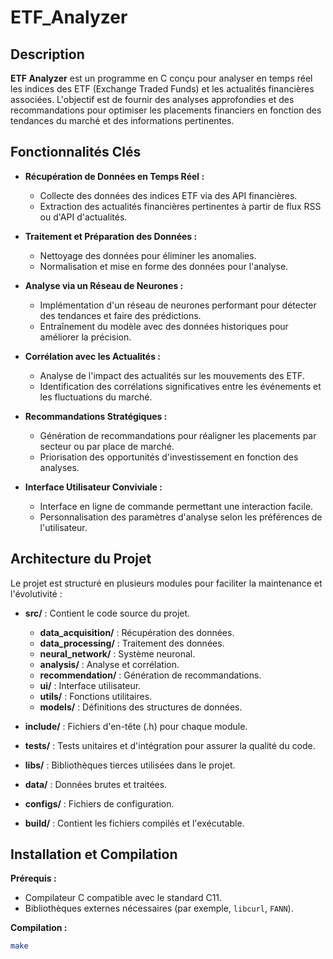 # ETF_Analyzer

## Description

**ETF Analyzer** est un programme en C conçu pour analyser en temps réel les indices des ETF (Exchange Traded Funds) et les actualités financières associées. L'objectif est de fournir des analyses approfondies et des recommandations pour optimiser les placements financiers en fonction des tendances du marché et des informations pertinentes.

## Fonctionnalités Clés

- **Récupération de Données en Temps Réel :**
  - Collecte des données des indices ETF via des API financières.
  - Extraction des actualités financières pertinentes à partir de flux RSS ou d'API d'actualités.

- **Traitement et Préparation des Données :**
  - Nettoyage des données pour éliminer les anomalies.
  - Normalisation et mise en forme des données pour l'analyse.

- **Analyse via un Réseau de Neurones :**
  - Implémentation d'un réseau de neurones performant pour détecter des tendances et faire des prédictions.
  - Entraînement du modèle avec des données historiques pour améliorer la précision.

- **Corrélation avec les Actualités :**
  - Analyse de l'impact des actualités sur les mouvements des ETF.
  - Identification des corrélations significatives entre les événements et les fluctuations du marché.

- **Recommandations Stratégiques :**
  - Génération de recommandations pour réaligner les placements par secteur ou par place de marché.
  - Priorisation des opportunités d'investissement en fonction des analyses.

- **Interface Utilisateur Conviviale :**
  - Interface en ligne de commande permettant une interaction facile.
  - Personnalisation des paramètres d'analyse selon les préférences de l'utilisateur.

## Architecture du Projet

Le projet est structuré en plusieurs modules pour faciliter la maintenance et l'évolutivité :

- **src/** : Contient le code source du projet.
  - **data_acquisition/** : Récupération des données.
  - **data_processing/** : Traitement des données.
  - **neural_network/** : Système neuronal.
  - **analysis/** : Analyse et corrélation.
  - **recommendation/** : Génération de recommandations.
  - **ui/** : Interface utilisateur.
  - **utils/** : Fonctions utilitaires.
  - **models/** : Définitions des structures de données.

- **include/** : Fichiers d'en-tête (.h) pour chaque module.

- **tests/** : Tests unitaires et d'intégration pour assurer la qualité du code.

- **libs/** : Bibliothèques tierces utilisées dans le projet.

- **data/** : Données brutes et traitées.

- **configs/** : Fichiers de configuration.

- **build/** : Contient les fichiers compilés et l'exécutable.

## Installation et Compilation

**Prérequis :**

- Compilateur C compatible avec le standard C11.
- Bibliothèques externes nécessaires (par exemple, `libcurl`, `FANN`).

**Compilation :**

```bash
make
